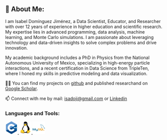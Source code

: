## 💫 About Me:

I am Isabel Domínguez Jiménez, a Data Scientist, Educator, and Researcher with over 12 years of experience in higher education and scientific research. My expertise lies in advanced programming, data analysis, machine learning, and Monte Carlo simulations. I am passionate about leveraging technology and data-driven insights to solve complex problems and drive innovation.

My academic background includes a PhD in Physics from the National Autonomous University of Mexico, specializing in high-energy particle interactions, and a recent certification in Data Science from TripleTen, where I honed my skills in predictive modeling and data visualization.

👨‍💻 You can find my projects  on [github](https://github.com/isadoji)  and published researchand on [Google Scholar](https://scholar.google.es/citations?hl=es&user=Cp2yaAUAAAAJ).

📫 Connect with me by mail: [isadoji@gmail.com](isadoji@gmail.com) or [Linkedin](https://linkedin.com/in/isadoji404)


<h3 align="left">Languages and Tools:</h3>
<p align="left"> <a href="https://www.w3schools.com/cpp/" target="_blank" rel="noreferrer"> <img src="https://raw.githubusercontent.com/devicons/devicon/master/icons/cplusplus/cplusplus-original.svg" alt="cplusplus" width="40" height="40"/> </a>  <a href="https://www.linux.org/" target="_blank" rel="noreferrer"> <img src="https://raw.githubusercontent.com/devicons/devicon/master/icons/linux/linux-original.svg" alt="linux" width="40" height="40"/> </a> <a href="https://www.mysql.com/" target="_blank" rel="noreferrer"> <img src="https://raw.githubusercontent.com/devicons/devicon/master/icons/mysql/mysql-original-wordmark.svg" alt="mysql" width="40" height="40"/>   </p>



